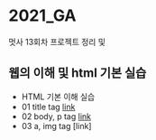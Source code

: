 # 2021_GA
멋사 13회차 프로젝트 정리 및 

## 웹의 이해 및 html 기본 실습
 * HTML 기본 이해 실습
 * 01 title tag [link]()
 * 02 body, p tag [link]()
 * 03 a, img tag [link]
